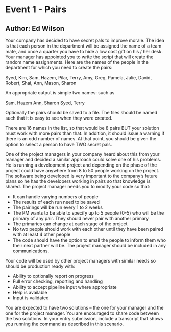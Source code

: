 Event 1 - Pairs
========================

Author: Ed Wilson
-------

Your company has decided to have secret pals to improve morale. The idea is that each person in the department will be assigned the name of a team mate, and once a quarter you have to hide a low cost gift on his / her desk. Your manager has appointed you to write the script that will create the random name assignments. Here are the names of the people in the department for which you need to create the pairs:
 
Syed, Kim, Sam, Hazem, Pilar, Terry, Amy, Greg, Pamela, Julie, David, Robert, Shai, Ann, Mason, Sharon
 
An appropriate output is simple two names: such as
 
Sam, Hazem
Ann, Sharon
Syed, Terry
<etc>
 
Optionally the pairs should be saved to a file. The files should be named such that it is easy to see when they were created.

 
There are 16 names in the list, so that would be 8 pairs BUT your solution must work with more pairs than that. In addition, it should issue a warning if there is an odd number of names. At that point, you should be given the option to select a person to have TWO secret pals.

One of the project managers in your company heard about this from your manager and decided a similar approach could solve one of his problems. He is running a development project and depending on the phase of the project could have anywhere from 8 to 50 people working on the project. The software being developed is very important to the company’s future plans so he has the developers working in pairs so that knowledge is shared.
The project manager needs you to modify your code so that:

* It can handle varying numbers of people
* The results of each run need to be saved
* The pairings will be run every 1 to 2 weeks
* The PM wants to be able to specify up to 5 people (0-5) who will be the primary of any pair. They should never pair with another primary
* The primaries can change at each stage of the project
* No two people should work with each other until they have been paired with at least 4 other people 
* The code should have the option to email the people to inform them who their next partner will be. The project manager should be included in any communications.

Your code will be used by other project managers with similar needs so should be production ready with:
* Ability to optionally report on progress
* Full error checking, reporting and handling
* Ability to accept pipeline input where appropriate
* Help is available
* Input is validated


You are expected to have two solutions – the one for your manager and the one for the project manager. You are encouraged to share code between the two solutions.
In your entry submission, include a transcript that shows you running the command as described in this scenario.
